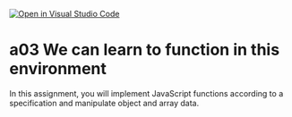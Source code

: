 [![Open in Visual Studio Code](https://classroom.github.com/assets/open-in-vscode-f059dc9a6f8d3a56e377f745f24479a46679e63a5d9fe6f495e02850cd0d8118.svg)](https://classroom.github.com/online_ide?assignment_repo_id=6119727&assignment_repo_type=AssignmentRepo)
# a03 We can learn to function in this environment
In this assignment, you will implement JavaScript functions according to a specification and manipulate object and array data.
